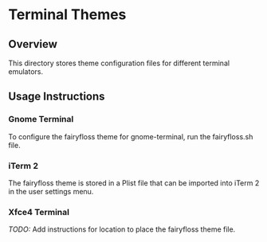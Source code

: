 # Terminal Themes

## Overview

This directory stores theme configuration files for different terminal emulators.

## Usage Instructions

### Gnome Terminal

To configure the fairyfloss theme for gnome-terminal, run the fairyfloss.sh file.

### iTerm 2

The fairyfloss theme is stored in a Plist file that can be imported into iTerm 2
in the user settings menu.

### Xfce4 Terminal

_TODO:_ Add instructions for location to place the fairyfloss theme file.

